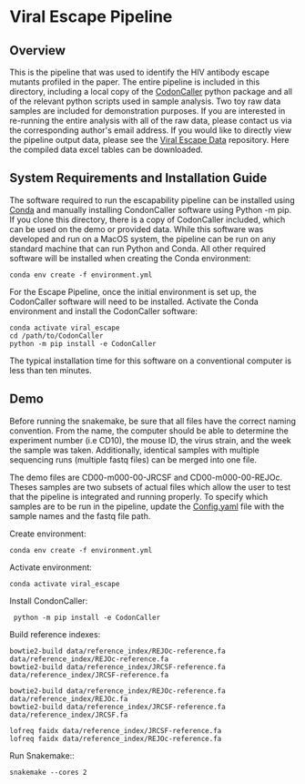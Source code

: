 Viral Escape Pipeline 
=====================

## Overview 
This is the pipeline that was used to identify the HIV antibody escape mutants profiled in the paper. The entire pipeline is included in this directory, including a local copy of the [CodonCaller](https://github.com/adamn102/CodonCaller) python package and all of the relevant python scripts used in sample analysis. Two toy raw data samples are included for demonstration purposes. If you are interested in re-running the entire analysis with all of the raw data, please contact us via the corresponding author's email address. If you would like to directly view the pipeline output data, please see the [Viral Escape Data](https://github.com/Balazs-Lab/Escapability/tree/main/Viral%20Escape%20Data) repository. Here the compiled data excel tables can be downloaded.

## System Requirements and Installation Guide
The software required to run the escapability pipeline can be installed using [Conda](https://conda.io) and manually installing CondonCaller software using Python -m pip. If you clone this directory, there is a copy of CodonCaller included, which can be used on the demo or provided data. While this software was developed and run on a MacOS system, the pipeline can be run on any standard machine that can run Python and Conda. All other required software will be installed when creating the Conda environment:  

    conda env create -f environment.yml

For the Escape Pipeline, once the initial environment is set up, the CodonCaller software will need to be installed. Activate the Conda environment and install the CodonCaller software:

    conda activate viral_escape
    cd /path/to/CodonCaller
    python -m pip install -e CodonCaller

The typical installation time for this software on a conventional computer is less than ten minutes.

## Demo

Before running the snakemake, be sure that all files have the correct naming convention. From the name, the computer should be able to determine the experiment number (i.e CD10), the mouse ID, the virus strain, and the week the sample was taken. Additionally, identical samples with multiple sequencing runs (multiple fastq files) can be merged into one file. 

The demo files are CD00-m000-00-JRCSF and CD00-m000-00-REJOc. Theses samples are two subsets of actual files which allow the user to test that the pipeline is integrated and running properly. To specify which samples are to be run in the pipeline, update the [Config.yaml](https://github.com/Balazs-Lab/Escapability/blob/main/Viral%20Escape%20Pipeline/config.yaml) file with the sample names and the fastq file path.  

Create environment:

    conda env create -f environment.yml

Activate environment:

    conda activate viral_escape

Install CondonCaller:

     python -m pip install -e CodonCaller

Build reference indexes:

    bowtie2-build data/reference_index/REJOc-reference.fa data/reference_index/REJOc-reference.fa
    bowtie2-build data/reference_index/JRCSF-reference.fa data/reference_index/JRCSF-reference.fa
    
    bowtie2-build data/reference_index/REJOc-reference.fa data/reference_index/REJOc.fa
    bowtie2-build data/reference_index/JRCSF-reference.fa data/reference_index/JRCSF.fa
    
    lofreq faidx data/reference_index/JRCSF-reference.fa
    lofreq faidx data/reference_index/REJOc-reference.fa

Run Snakemake::

    snakemake --cores 2

